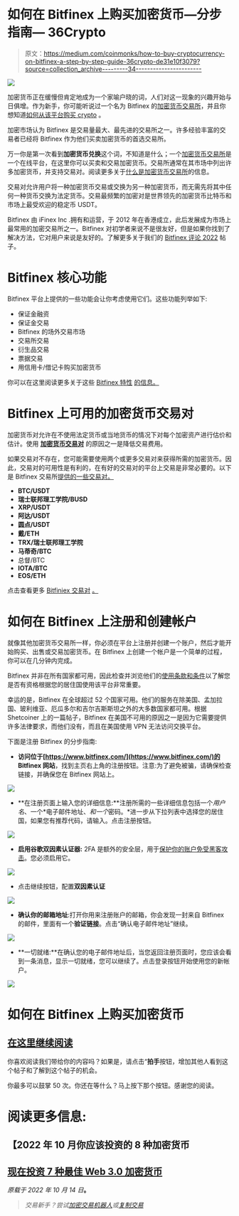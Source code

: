 # 如何在 Bitfinex 上购买加密货币—分步指南— 36Crypto

> 原文：<https://medium.com/coinmonks/how-to-buy-cryptocurrency-on-bitfinex-a-step-by-step-guide-36crypto-de31e10f3079?source=collection_archive---------34----------------------->

![](img/216a0218b3a138914ac1651a620ace7b.png)

加密货币正在缓慢但肯定地成为一个家喻户晓的词，人们对这一现象的兴趣开始与日俱增。作为新手，你可能听说过一个名为 Bitfinex 的[加密货币交易所](https://36crypto.com/the-best-cryptocurrency-exchanges-in-2022/)，并且你想知道[如何从该平台购买 crypto](https://36crypto.com/cryptocurrency-investment-best-coins-to-buy-in-2022/) 。

加密市场认为 Bitfinex 是交易量最大、最先进的交易所之一。许多经验丰富的交易者已经将 Bitfinex 作为他们买卖加密货币的首选交易所。

万一你是第一次看到**加密货币兑换**这个词，不知道是什么；一个[加密货币交易所](https://36crypto.com/what-is-a-cryptocurrency-exchange/)是一个在线平台，在这里你可以买卖和交易加密货币。交易所通常在其市场中列出许多加密货币，并支持交易对。阅读更多关于[什么是加密货币交易所](https://36crypto.com/what-is-a-cryptocurrency-exchange/)的信息。

交易对允许用户将一种加密货币交易或交换为另一种加密货币，而无需先将其中任何一种货币交换为法定货币。交易最频繁的加密对是世界领先的加密货币比特币和市场上最受欢迎的稳定币 USDT。

Bitfinex 由 iFinex Inc .拥有和运营，于 2012 年在香港成立，此后发展成为市场上最常用的加密交易所之一。Bitfinex 对初学者来说不是很友好，但是如果你找到了解决方法，它对用户来说是友好的。了解更多关于我们的 [Bitfinex 评论 2022](https://36crypto.com/bitfinex-review-2022/) 帖子。

# Bitfinex 核心功能

Bitfinex 平台上提供的一些功能会让你考虑使用它们。这些功能列举如下:

*   保证金融资
*   保证金交易
*   Bitfinex 的场外交易市场
*   交易所交易
*   衍生品交易
*   票据交易
*   用信用卡/借记卡购买加密货币

你可以在这里阅读更多关于这些 [Bitfinex 特性](https://36crypto.com/bitfinex-review-2022/) [的信息。](https://36crypto.com/bitfinex-review-2022/)

# Bitfinex 上可用的加密货币交易对

加密货币对允许在不使用法定货币或当地货币的情况下对每个加密资产进行估价和估计。使用 [**加密货币交易对**](https://36crypto.com/top-8-cryptocurrencies-to-invest-in-october-2022/) 的原因之一是降低交易费用。

如果交易对不存在，您可能需要使用两个或更多交易对来获得所需的加密货币。因此，交易对的可用性是有利的，在有好的交易对的平台上交易是非常必要的。以下是 Bitfinex 交易所[提供的一些交易对。](https://36crypto.com/bitfinex-review-2022/)

*   **BTC/USDT**
*   **瑞士联邦理工学院/BUSD**
*   **XRP/USDT**
*   **阿达/USDT**
*   **圆点/USDT**
*   **戴/ETH**
*   **TRX/瑞士联邦理工学院**
*   **马蒂奇/BTC**
*   总督/BTC
*   **IOTA/BTC**
*   **EOS/ETH**

点击查看更多 [Bitfiniex 交易对](https://www.bitfinex.com/) [。](https://www.bitfinex.com/)

# 如何在 Bitfinex 上注册和创建帐户

就像其他加密货币交易所一样，你必须在平台上注册并创建一个账户，然后才能开始购买、出售或交易加密货币。在 Bitfinex 上创建一个帐户是一个简单的过程，你可以在几分钟内完成。

Bitfinex 并非在所有国家都可用，因此检查并浏览他们的[使用条款和条件](https://www.bitfinex.com/legal/exchange/terms)以了解您是否有资格根据您的居住国使用该平台非常重要。

幸运的是，Bitfinex 在全球超过 52 个国家可用。他们的服务在除美国、孟加拉国、玻利维亚、厄瓜多尔和吉尔吉斯斯坦之外的大多数国家都可用。根据 Shetcoiner 上的一篇帖子，Bitfinex 在美国不可用的原因之一是因为它需要提供许多法律要求，而他们没有，而且在美国使用 VPN 无法访问交换平台。

下面是注册 Bitfinex 的分步指南:

*   **访问位于[https://www.bitfinex.com/](https://www.bitfinex.com/)的 Bitfinex 网站**，找到主页右上角的注册按钮。注意:为了避免被骗，请确保检查链接，并确保您在 Bitfinex 网站上。

![](img/4b1ec0972be8be4410f3431491e7448e.png)

*   **在注册页面上输入您的详细信息:**注册所需的一些详细信息包括一个*用户名*、一个*电子邮件地址、*和一个*密码。*进一步从下拉列表中选择您的居住国，如果您有推荐代码，请输入。点击注册按钮。

![](img/463f72d7fbc2c4ff90b6f47404b908e7.png)

*   **启用谷歌双因素认证器:** 2FA 是额外的安全层，用于[保护你的账户免受黑客攻击](https://36crypto.com/crypto-scammers-hack-british-armys-youtube-and-twitter-account/)。您必须启用它。

![](img/0c349e53a501683be774b105d12d9807.png)

*   点击继续按钮，配置**双因素认证**

![](img/370f7a0563510e90a489b9080c154f44.png)

*   **确认你的邮箱地址**:打开你用来注册账户的邮箱，你会发现一封来自 Bitfinex 的邮件，里面有一个**验证链接**。点击“确认电子邮件地址”继续。

![](img/17937792ce33a87047cf25b308f34667.png)

*   **一切就绪:**在确认您的电子邮件地址后，当您返回注册页面时，您应该会看到一条消息，显示一切就绪，您可以继续了。点击登录按钮开始使用您的新帐户。

![](img/34d13b50f54205e46b252fcf8a78f37e.png)

# 如何在 Bitfinex 上购买加密货币

## [在这里继续阅读](https://36crypto.com/buy-cryptocurrency-on-bitfinex-a-beginners-guide/)

你喜欢阅读我们带给你的内容吗？如果是，请点击“**拍手**按钮，增加其他人看到这个帖子和了解到这个帖子的机会。

你最多可以鼓掌 50 次。你还在等什么？马上按下那个按钮。感谢您的阅读。

# 阅读更多信息:

## 【2022 年 10 月你应该投资的 8 种加密货币

## [现在投资 7 种最佳 Web 3.0 加密货币](/coinmonks/top-7-web-3-0-cryptocurrencies-to-invest-in-right-now-a14ae756a37b?source=user_profile---------1----------------------------)

*原载于 2022 年 10 月 14 日*[](https://36crypto.com/buy-cryptocurrency-on-bitfinex-a-beginners-guide/)**。**

> *交易新手？尝试[加密交易机器人](/coinmonks/crypto-trading-bot-c2ffce8acb2a)或[复制交易](/coinmonks/top-10-crypto-copy-trading-platforms-for-beginners-d0c37c7d698c)*